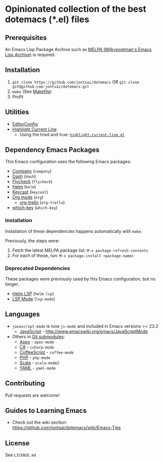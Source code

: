 # Opinionated collection of the best dotemacs (*.el) files

## Prerequisites

An Emacs Lisp Package Archive such as [MELPA (Milkypostman's Emacs Lisp Archive)](https://melpa.org) is required.

## Installation

1. `git clone https://github.com/jontsai/dotemacs` OR `git clone git@github.com:jontsai/dotemacs.git`
1. `make` (See [Makefile](Makefile))
1. Profit

## Utilities

- [EditorConfig](https://editorconfig.org/)
- [Highlight Current Line](http://www.emacswiki.org/emacs/HighlightCurrentLine)
  - Using the tried and true: [`highlight-current-line.el`](http://www.emacswiki.org/emacs/highlight-current-line.el)

## Dependency Emacs Packages

This Emacs configuration uses the following Emacs packages:

- [Company](https://company-mode.github.io/) (`company`)
- [Dash](https://github.com/magnars/dash.el) (`dash`)
- [Flycheck](https://github.com/jontsai/emacs-flycheck) (`flycheck`)
- [Helm](https://github.com/emacs-helm/helm) (`helm`)
- [Keycast](https://github.com/jontsai/emacs-keycast) (`keycast`)
- [Org mode](https://orgmode.org/) (`org`)
  - [org-trello](http://org-trello.github.io/) (`org-trello`)
- [which-key](https://github.com/justbur/emacs-which-key) (`which-key`)

### Installation

Installation of these dependencies happens automatically with `make`.

Previously, the steps were:

1. Fetch the latest MELPA package list:
   `M-x package-refresh-contents`
1. For each of these, run:
   `M-x package-install <package-name>`

### Deprecated Dependencies

These packages were previously used by this Emacs configuration, but
no longer.

- [Helm LSP](https://github.com/jontsai/emacs-helm-lsp) (`helm-lsp`)
- [LSP Mode](https://github.com/emacs-lsp/lsp-mode) (`lsp-mode`)

## Languages

- `javascript-mode` is now `js-mode` and included in Emacs versions >= 23.2
  - [JavaScript](https://en.wikipedia.org/wiki/JavaScript) - http://www.emacswiki.org/emacs/JavaScriptMode
- Others in [Git submodules](https://git-scm.com/book/en/v2/Git-Tools-Submodules):
  - [Apex](https://en.wikipedia.org/wiki/Salesforce.com#Apex) - `apex-mode`
  - [C#](https://en.wikipedia.org/wiki/C_Sharp_%28programming_language%29) - `csharp-mode`
  - [CoffeeScript](https://coffeescript.org/) - `coffee-mode`
  - [PHP](https://www.php.net/) - `php-mode`
  - [Scala](https://scala-lang.org/) - `scala-mode2`
  - [YAML](https://yaml.org/) - `yaml-mode`

## Contributing

Pull requests are welcome!

## Guides to Learning Emacs

- Check out the wiki section: https://github.com/jontsai/dotemacs/wiki/Emacs-Tips

## License

See `LICENSE.md`
